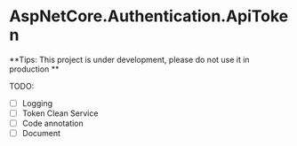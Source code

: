 # AspNetCore.Authentication.ApiToken

**Tips: This project is under development, please do not use it in production **

TODO:

- [ ] Logging
- [ ] Token Clean Service
- [ ] Code annotation
- [ ] Document
